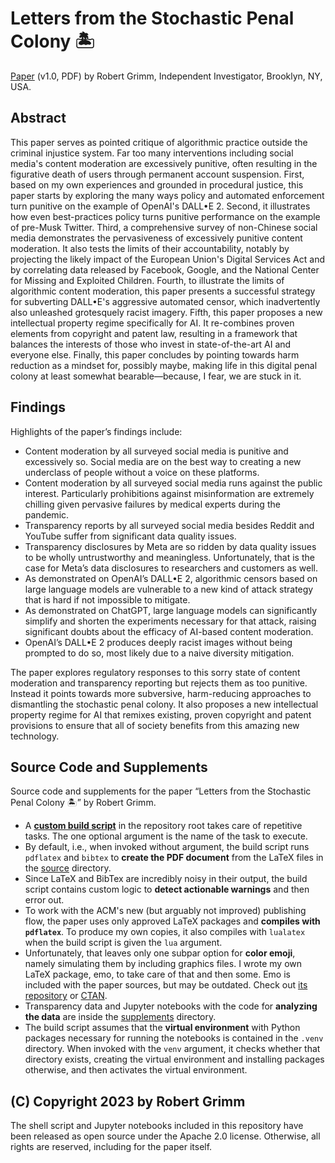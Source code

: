 # Letters from the Stochastic Penal Colony 🏝

[Paper](penal-colony-v1.pdf) (v1.0, PDF) by Robert Grimm, Independent
Investigator, Brooklyn, NY, USA.


## Abstract

This paper serves as pointed critique of algorithmic practice outside the
criminal injustice system. Far too many interventions including social media's
content moderation are excessively punitive, often resulting in the figurative
death of users through permanent account suspension. First, based on my own
experiences and grounded in procedural justice, this paper starts by exploring
the many ways policy and automated enforcement turn punitive on the example of
OpenAI's DALL•E 2. Second, it illustrates how even best-practices policy turns
punitive performance on the example of pre-Musk Twitter. Third, a comprehensive
survey of non-Chinese social media demonstrates the pervasiveness of excessively
punitive content moderation. It also tests the limits of their accountability,
notably by projecting the likely impact of the European Union's Digital Services
Act and by correlating data released by Facebook, Google, and the National
Center for Missing and Exploited Children. Fourth, to illustrate the limits of
algorithmic content moderation, this paper presents a successful strategy for
subverting DALL•E's aggressive automated censor, which inadvertently also
unleashed grotesquely racist imagery. Fifth, this paper proposes a new
intellectual property regime specifically for AI. It re-combines proven
elements from copyright and patent law, resulting in a framework that balances
the interests of those who invest in state-of-the-art AI and everyone else.
Finally, this paper concludes by pointing towards harm reduction as a mindset
for, possibly maybe, making life in this digital penal colony at least somewhat
bearable—because, I fear, we are stuck in it.


## Findings

Highlights of the paper’s findings include:

  * Content moderation by all surveyed social media is punitive and excessively
    so. Social media are on the best way to creating a new underclass of people
    without a voice on these platforms.
  * Content moderation by all surveyed social media runs against the public
    interest. Particularly prohibitions against misinformation are extremely
    chilling given pervasive failures by medical experts during the pandemic.
  * Transparency reports by all surveyed social media besides Reddit and YouTube
    suffer from significant data quality issues.
  * Transparency disclosures by Meta are so ridden by data quality issues to be
    wholly untrustworthy and meaningless. Unfortunately, that is the case for
    Meta’s data disclosures to researchers and customers as well.
  * As demonstrated on OpenAI’s DALL•E 2, algorithmic censors based on large
    language models are vulnerable to a new kind of attack strategy that is hard
    if not impossible to mitigate.
  * As demonstrated on ChatGPT, large language models can significantly simplify
    and shorten the experiments necessary for that attack, raising significant
    doubts about the efficacy of AI-based content moderation.
  * OpenAI’s DALL•E 2 produces deeply racist images without being prompted to do
    so, most likely due to a naive diversity mitigation.

The paper explores regulatory responses to this sorry state of content
moderation and transparency reporting but rejects them as too punitive. Instead
it points towards more subversive, harm-reducing approaches to dismantling the
stochastic penal colony. It also proposes a new intellectual property regime for
AI that remixes existing, proven copyright and patent provisions to ensure that
all of society benefits from this amazing new technology.


## Source Code and Supplements

Source code and supplements for the paper “Letters from the Stochastic Penal
Colony 🏝” by Robert Grimm.

  * A [__custom build script__](build.sh) in the repository root takes care of
    repetitive tasks. The one optional argument is the name of the task to
    execute.
  * By default, i.e., when invoked without argument, the build script runs
    `pdflatex` and `bibtex` to __create the PDF document__ from the LaTeX files
    in the [source](source) directory.
  * Since LaTeX and BibTex are incredibly noisy in their output, the build
    script contains custom logic to __detect actionable warnings__ and then
    error out.
  * To work with the ACM's new (but arguably not improved) publishing flow, the
    paper uses only approved LaTeX packages and __compiles with `pdflatex`__. To
    produce my own copies, it also compiles with `lualatex` when the build
    script is given the `lua` argument.
  * Unfortunately, that leaves only one subpar option for __color emoji__,
    namely simulating them by including graphics files. I wrote my own LaTeX
    package, emo, to take care of that and then some. Emo is included with the
    paper sources, but may be outdated. Check out [its
    repository](https://github.com/apparebit/emo) or
    [CTAN](https://ctan.org/pkg/emo).
  * Transparency data and Jupyter notebooks with the code for __analyzing the
    data__ are inside the [supplements](supplements) directory.
  * The build script assumes that the __virtual environment__ with Python
    packages necessary for running the notebooks is contained in the `.venv`
    directory. When invoked with the `venv` argument, it checks whether that
    directory exists, creating the virtual environment and installing packages
    otherwise, and then activates the virtual environment.


## (C) Copyright 2023 by Robert Grimm

The shell script and Jupyter notebooks included in this repository have been
released as open source under the Apache 2.0 license. Otherwise, all rights are
reserved, including for the paper itself.
